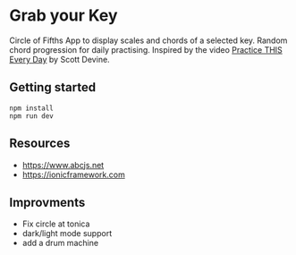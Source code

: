 # Grab your Key

Circle of Fifths App to display scales and chords of a selected key. Random chord progression for daily practising.
Inspired by the video [Practice THIS Every Day](https://scottsbasslessons.com/blog/practice-this-every-day) by Scott
Devine.

## Getting started

```
npm install
npm run dev
```

## Resources

- https://www.abcjs.net
- https://ionicframework.com


## Improvments

- Fix circle at tonica
- dark/light mode support
- add a drum machine
